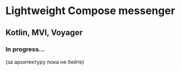 # Lightweight Compose messenger
## Kotlin, MVI, Voyager
### In progress...

(за архитектуру пока не бейте)
